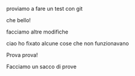 proviamo a fare un test con git

che bello!

facciamo altre modifiche

ciao ho fixato alcune cose che non funzionavano

Prova prova!

Facciamo un sacco di prove
